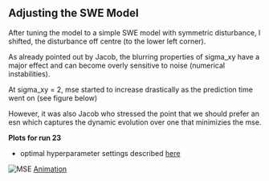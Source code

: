 ## Adjusting the SWE Model

After tuning the model to a simple SWE model with symmetric disturbance, I shifted, the disturbance off centre (to the lower left corner). 

As already pointed out by Jacob, the blurring properties of sigma_xy have a major effect and can become overly sensitive to noise (numerical instabilities). 

At sigma_xy = 2, mse started to increase drastically as the prediction time went on (see figure below)

However, it was also Jacob who stressed the point that we should prefer an esn which captures the dynamic evolution over one that minimizies the mse. 

**Plots for run 23**

- optimal hyperparameter settings described [here](/Hyperparameter_Tuning_SWE.md)

![MSE](/MSE_plot_23.png)
[Animation](/comparasion_23.mp4)

